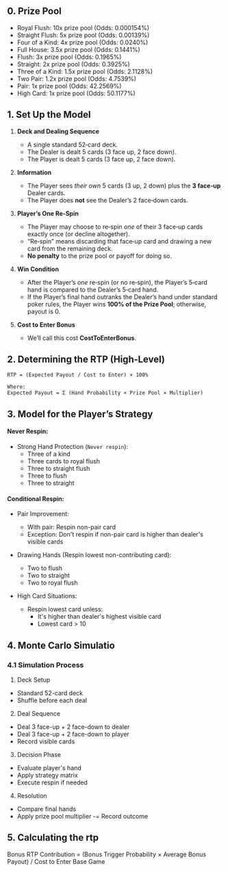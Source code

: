 ## 0. Prize Pool

- Royal Flush: 10x prize pool (Odds: 0.000154%)
- Straight Flush: 5x prize pool (Odds: 0.00139%)
- Four of a Kind: 4x prize pool (Odds: 0.0240%)
- Full House: 3.5x prize pool (Odds: 0.1441%)
- Flush: 3x prize pool (Odds: 0.1965%)
- Straight: 2x prize pool (Odds: 0.3925%)
- Three of a Kind: 1.5x prize pool (Odds: 2.1128%)
- Two Pair: 1.2x prize pool (Odds: 4.7539%)
- Pair: 1x prize pool (Odds: 42.2569%)
- High Card: 1x prize pool (Odds: 50.1177%)


## 1. Set Up the Model

1. **Deck and Dealing Sequence**  
   - A single standard 52‐card deck.  
   - The Dealer is dealt 5 cards (3 face up, 2 face down).  
   - The Player is dealt 5 cards (3 face up, 2 face down).

2. **Information**  
   - The Player sees *their own* 5 cards (3 up, 2 down) plus the **3 face‐up** Dealer cards.  
   - The Player does **not** see the Dealer’s 2 face‐down cards.

3. **Player’s One Re‐Spin**  
   - The Player may choose to re‐spin *one* of their 3 face‐up cards exactly once (or decline altogether).  
   - “Re‐spin” means discarding that face‐up card and drawing a new card from the remaining deck.  
   - **No penalty** to the prize pool or payoff for doing so.

4. **Win Condition**  
   - After the Player’s *one* re‐spin (or no re‐spin), the Player’s 5‐card hand is compared to the Dealer’s 5‐card hand.  
   - If the Player’s final hand outranks the Dealer’s hand under standard poker rules, the Player wins **100% of the Prize Pool**; otherwise, payout is 0.

5. **Cost to Enter Bonus**  
   - We’ll call this cost **CostToEnterBonus**.


## 2. Determining the RTP (High‐Level)

```
RTP = (Expected Payout / Cost to Enter) × 100%

Where:
Expected Payout = Σ (Hand Probability × Prize Pool × Multiplier)
```

## 3. Model for the Player’s Strategy

#### Never Respin:
- Strong Hand Protection (`Never respin`):
   - Three of a kind
   - Three cards to royal flush
   - Three to straight flush
   - Three to flush
   - Three to straight

#### Conditional Respin:
- Pair Improvement:
   - With pair: Respin non-pair card
   - Exception: Don't respin if non-pair card is higher than dealer's visible cards

- Drawing Hands (Respin lowest non-contributing card):
   - Two to flush
   - Two to straight
   - Two to royal flush

- High Card Situations:
   - Respin lowest card unless:
     * It's higher than dealer's highest visible card
     * Lowest card > 10



## 4. Monte Carlo Simulatio
  
### 4.1 Simulation Process

1. Deck Setup
- Standard 52-card deck
- Shuffle before each deal


2. Deal Sequence
- Deal 3 face-up + 2 face-down to dealer
- Deal 3 face-up + 2 face-down to player
- Record visible cards


3. Decision Phase
- Evaluate player's hand
- Apply strategy matrix
- Execute respin if needed

4. Resolution
- Compare final hands
- Apply prize pool multiplier
-= Record outcome


## 5. Calculating the rtp

Bonus RTP Contribution = (Bonus Trigger Probability × Average Bonus Payout) / Cost to Enter Base Game